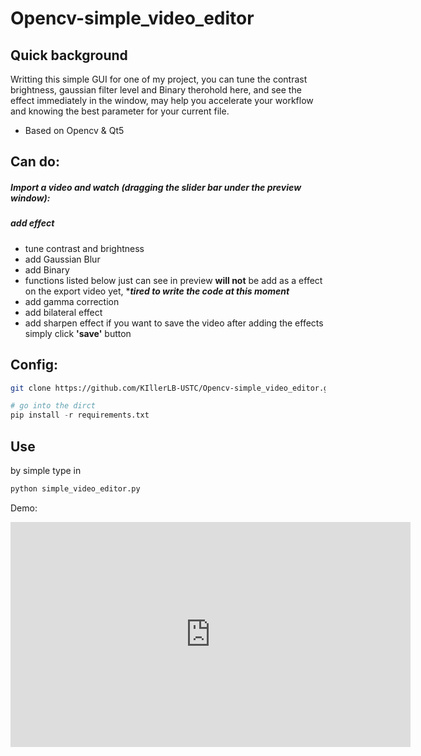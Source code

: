 # Opencv-simple_video_editor

## Quick background
Writting this simple GUI for one of my project, you can tune the contrast brightness, gaussian  filter level and Binary therohold here, and see the effect immediately in the window, may help you accelerate your workflow and knowing the best parameter for your current file. 
- Based on Opencv & Qt5
## Can do:
##### Import a video and watch (dragging the slider bar under the preview window):
##### add effect
- tune contrast and brightness
- add Gaussian Blur
- add Binary 
-  functions listed below just can see in preview **will not** be add as a effect on the export video yet, ****tired to write the code at this moment***
- add gamma correction
- add bilateral effect
- add sharpen effect
if you want to save the video after adding the effects simply click **'save'** button

## Config:
~~~bash 
git clone https://github.com/KIllerLB-USTC/Opencv-simple_video_editor.git
~~~
~~~python
# go into the dirct
pip install -r requirements.txt
~~~
## Use
by simple type in 
~~~python
python simple_video_editor.py
~~~
Demo:

<iframe id="ytplayer" type="text/html" width="640" height="360"
  src="https://www.youtube.com/embed/ESAOZNu6yhg"
  frameborder="0"></iframe>

  